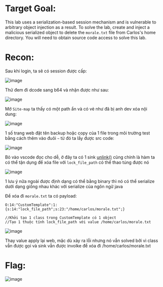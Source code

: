 # Target Goal: 

This lab uses a serialization-based session mechanism and is vulnerable to arbitrary object injection as a result. To solve the lab, create and inject a malicious serialized object to delete the `morale.txt` file from Carlos's home directory. You will need to obtain source code access to solve this lab.

# Recon: 

Sau khi login, ta sẽ có session được cấp: 

![image](https://github.com/vanniichan/Portswigger/assets/112863484/97c9aa2d-8baa-446c-9705-cd9fa67a36c1)

Thử đem đi dcode sang b64 và nhận được như sau:

![image](https://github.com/vanniichan/Portswigger/assets/112863484/abc9446a-e3b4-4d4f-892e-1632085b2f0e)

Mở `Site-map` ta thấy có một path ẩn và có vẻ như đã bị anh dev xóa nội dung:

![image](https://github.com/vanniichan/Portswigger/assets/112863484/01c9d912-a4fb-409d-9697-d7f1fcbb730f)

1 số trang web đặt tên backup hoặc copy của 1 file trong môi trường test bằng cách thêm vào đuôi `~` từ đó ta lấy được src code:

![image](https://github.com/vanniichan/Portswigger/assets/112863484/73b5c131-504a-4fac-b83b-6f3adc50e026)

Bỏ vào vscode đọc cho dễ, ở đây ta có 1 sink [unlink()](https://www.php.net/manual/en/function.unlink.php) cũng chính là hàm ta có thể tận dụng để xóa file với `lock_file_path` có thể thao túng được nó

![image](https://github.com/vanniichan/Portswigger/assets/112863484/5f02905f-a045-403a-a69a-072a28776490)

1 lưu ý nữa ngoài được định dạng có thể bằng binary thì nó có thể serialize dưới dạng giống nhau khác với serialize của ngôn ngữ java 

Để xóa đi `morale.txt` ta có payload:

```
O:14:"CustomTemplate":1:{s:14:"lock_file_path";s:23:"/home/carlos/morale.txt";}

//Khởi tạo 1 class trong CustomTemplate có 1 object 
//Tạo 1 thuộc tính lock_file_path với value /home/carlos/morale.txt
```

![image](https://github.com/vanniichan/Portswigger/assets/112863484/13cb1224-f335-4dca-bc7a-92d5c805aa30)

Thay value apply lại web, mặc dù xảy ra lỗi nhưng nó vẫn solved bởi vì class vẫn được gọi và sink vẫn được involke để xóa đi /home/carlos/morale.txt

# Flag: 

![image](https://github.com/vanniichan/Portswigger/assets/112863484/8c682367-0b09-4283-b389-bea9576d6e1b)
